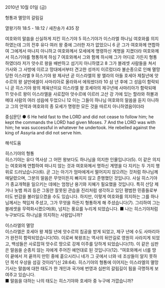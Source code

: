 2010년 10월 01일 (금)

형통과 멸망의 갈림길



열왕기하 18:5 - 18:12 / 새찬송가 435 장


여호와의 말씀을 신실하게 지킨 히스기야
5 히스기야가 이스라엘 하나님 여호와를 의지하였는데 그의 전후 유다 여러 왕 중에 그러한 자가 없었으니 6 곧 그가 여호와께 연합하여 그에게서 떠나지 아니하고 여호와께서 모세에게 명령하신 계명을 지켰더라 
여호와께서 히스기야를 형통하게 하심
7 여호와께서 그와 함께 하시매 그가 어디로 가든지 형통하였더라 저가 앗수르 왕을 배반하고 섬기지 아니하였고 8 그가 블레셋 사람들을 쳐서 가사와 그 사방에 이르고 망대에서부터 견고한 성까지 이르렀더라 
불순종으로 인해 멸망당한 이스라엘
9 히스기야 왕 제사년 곧 이스라엘의 왕 엘라의 아들 호세아 제칠년에 앗수르의 왕 살만에셀이 사마리아로 올라와서 에워쌌더라 10 삼 년 후에 그 성읍이 함락되니 곧 히스기야 왕의 제육년이요 이스라엘 왕 호세아의 제구년에 사마리아가 함락되매 11 앗수르 왕이 이스라엘을 사로잡아 앗수르에 이르러 고산 강 가에 있는 할라와 하볼과 메대 사람의 여러 성읍에 두었으니 12 이는 그들이 하나님 여호와의 말씀을 듣지 아니하고 그의 언약과 여호와의 종 모세가 명령한 모든 것을 따르지 아니하였음이더라  


중심문단 ● 6  He held fast to the LORD and did not cease to follow him; he kept the commands the LORD had given Moses. 7 And the LORD was with him; he was successful in whatever he undertook. He rebelled against the king of Assyria and did not serve him.

해석도움





히스기야의 형통  
히스기야는 유다 역사상 그 어떤 왕보다도 하나님을 의지한 인물입니다(5). 이 같은 의지는 여호와께 연합하여 떠나지 않는 것과 여호와께서 명하신 계명을 다 지키는 두 가지 행위로 드러났습니다(6). 곧 그는 아기가 엄마에게서 떨어지지 않으려는 것처럼 하나님께 매달렸으며, 그분의 말씀은 무엇이든지 빠지지 않고 준행했던 것입니다. 사실 히스기야가 종교개혁을 일으키는 데에는 엄청난 용기와 지혜가 필요했을 것입니다. 특히 산당 제거나 놋뱀 파괴 등은 그동안 잘못된 관습을 진리처럼 생각하고 있던 평범한 민중들로부터도 반감을 불러일으켰을 수도 있습니다. 하지만, 이렇게 여호와를 의지하는 그를 하나님께서는 책임져 주셨고, 그가 무엇을 하든지 형통하게 해 주셨습니다(7). 그리하여 그는 블레셋을 무력화시켰으며(8), 넘치는 풍요를 누리게 되었습니다. 
■ 나는 히스기야처럼 누구보다도 하나님을 의지하는 사람입니까? 

이스라엘의 멸망  
이스라엘은 호세아 왕 제칠 년에 앗수르의 침공을 받게 되었고, 제구 년에 수도 사마리아가 완전히 함락되었습니다(10). 이로써 북왕조는 역사의 뒤안길로 영원히 사라지게 되었고, 백성들은 사로잡혀 앗수르 땅으로 강제 이주를 당하게 되었습니다(11). 이 같은 심판은 말씀을 순종치 않는 자에게 주어진 예언대로 된 것입니다(12). “여호와께서 너를 땅 이 끝에서 저 끝까지 만민 중에 흩으시리니 네가 그 곳에서 너와 네 조상들이 알지 못하던 목석 우상을 섬길 것이라”(신 28:64). 히스기야의 형통에 이어지는 이스라엘의 멸망기사는 말씀에 대한 태도가 한 개인과 국가에 번영과 심판의 갈림길이 됨을 극명하게 보여주고 있습니다.  
■ 말씀을 대하는 나의 태도는 히스기야와 호세아 중 누구에 가깝습니까?